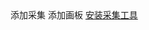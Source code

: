 
<!DOCTYPE html><html lang="zh"> <head> <meta charset="utf-8"> <meta http-equiv="X-UA-Compatible" content="IE=edge,chrome=1"/> <meta name="copyright" content="huaban.com"/> <meta name="referrer" content="always"/> <title>萝莉 _图片素材欣赏_儿童图片大全_花瓣网</title> <link rel="apple-touch-icon" href="/img/touch-icon-iphone.png"/> <link rel="apple-touch-icon" sizes="76x76" href="/img/touch-icon-ipad.png"/> <link rel="apple-touch-icon" sizes="120x120" href="/img/touch-icon-iphone-retina.png"/> <link rel="apple-touch-icon" sizes="152x152" href="/img/touch-icon-ipad-retina.png"/>  <link rel="canonical" href="http://huaban.com/explore/luoli/"/>    <meta name="keywords" content="萝莉 "/> <meta name="description" content="花瓣网，发现你喜欢的萝莉图片，将你喜欢的萝莉素材采集到儿童下"/>   <meta http-equiv="mobile-agent" content="format=html5;url=http://huaban.com/explore/luoli/">  <link rel="stylesheet" href="/css/main.css?1506750143.css">  <!--[if IE 6]><link rel="stylesheet" href="/css/ie6.css?1506750146.css"><![endif]--> <!--[if IE 7]><link rel="stylesheet" href="/css/ie7.css?1506750146.css"><![endif]--> <!--[if IE 8]><link rel="stylesheet" href="/css/ie8.css?1506750146.css"><![endif]-->  <script> var app = app || {};
app["host"] = "huaban.com";
app["scheme"] = "http";
app["settings"] = {"imgHosts":{"hbimg":"hbimg.b0.upaiyun.com", "hbimg_http":"img.hb.aicdn.com", "hbimg-other":"hbimg-other.b0.upaiyun.com", "muse-img":"muse-img.b0.upaiyun.com"}, "hbfile":{"hbfile":"hbfile.b0.upaiyun.com", "hbimg2":"hbimg2.b0.upaiyun.com"}, "minImageWidth":16, "categories":[{"id":"web_app_icon", "name":"UI/UX", "col":1, "nav_link":"/favorite/web_app_icon/"}, {"id":"design", "name":"平面", "col":1, "nav_link":"/favorite/design/"}, {"id":"illustration", "name":"插画/漫画", "col":1, "nav_link":"/favorite/illustration/"}, {"id":"home", "name":"家居/家装", "col":1, "nav_link":"/favorite/home/"}, {"id":"apparel", "name":"女装/搭配", "col":1, "nav_link":"/favorite/apparel/"}, {"id":"men", "name":"男士/风尚", "col":2, "nav_link":"/favorite/men/"}, {"id":"wedding_events", "name":"婚礼", "col":2, "nav_link":"/favorite/wedding_events/"}, {"id":"industrial_design", "name":"工业设计", "col":2, "nav_link":"/favorite/industrial_design/"}, {"id":"photography", "name":"摄影", "col":2, "nav_link":"/favorite/photography/"}, {"id":"modeling_hair", "name":"造型/美妆", "nav_link":"/favorite/modeling_hair/"}, {"id":"food_drink", "name":"美食", "nav_link":"/favorite/food_drink/"}, {"id":"travel_places", "name":"旅行", "nav_link":"/favorite/travel_places/"}, {"id":"diy_crafts", "name":"手工/布艺", "nav_link":"/favorite/diy_crafts/"}, {"id":"fitness", "name":"健身/舞蹈", "nav_link":"/favorite/fitness/"}, {"id":"kids", "name":"儿童", "nav_link":"/favorite/kids/"}, {"id":"pets", "name":"宠物", "nav_link":"/favorite/pets/"}, {"id":"quotes", "name":"美图", "nav_link":"/favorite/quotes/"}, {"id":"people", "name":"明星", "nav_link":"/favorite/people/"}, {"id":"beauty", "name":"美女", "nav_link":"/favorite/beauty/"}, {"id":"desire", "name":"礼物", "nav_link":"/favorite/desire/"}, {"id":"geek", "name":"极客", "nav_link":"/favorite/geek/"}, {"id":"anime", "name":"动漫", "nav_link":"/favorite/anime/"}, {"id":"architecture", "name":"建筑设计", "nav_link":"/favorite/architecture/"}, {"id":"art", "name":"人文艺术", "nav_link":"/favorite/art/"}, {"id":"data_presentation", "name":"数据图", "nav_link":"/favorite/data_presentation/"}, {"id":"games", "name":"游戏", "nav_link":"/favorite/games/"}, {"id":"cars_motorcycles", "name":"汽车/摩托", "nav_link":"/favorite/cars_motorcycles/"}, {"id":"film_music_books", "name":"电影/图书", "nav_link":"/favorite/film_music_books/"}, {"id":"tips", "name":"生活百科", "nav_link":"/favorite/tips/"}, {"id":"education", "name":"教育", "nav_link":"/favorite/education/"}, {"id":"sports", "name":"运动", "nav_link":"/favorite/sports/"}, {"id":"funny", "name":"搞笑", "nav_link":"/favorite/funny/"}], "muse_categories":[{"id":"ui_designer", "name":"UI设计师"}, {"id":"designer", "name":"平面设计师"}, {"id":"photographer", "name":"摄影师"}, {"id":"illustrator", "name":"插画师"}, {"id":"graphic", "name":"漫画师"}, {"id":"animator", "name":"动画师"}, {"id":"household_desiger", "name":"家居设计师"}, {"id":"interior_designer", "name":"室内设计师"}, {"id":"architect", "name":"建筑设计师"}, {"id":"costume_designer", "name":"服装设计师"}, {"id":"industrial_designer", "name":"工业设计师"}, {"id":"stylist", "name":"造型师"}, {"id":"game_designer", "name":"游戏美术师"}, {"id":"artisan", "name":"手工艺人"}, {"id":"other", "name":"其它"}], "channels":[{"id":"videos", "name":"视频", "group":5}, {"id":"web_captures", "name":"网页截图", "group":5}, {"id":"taomm", "name":"淘女郎潮搭", "group":5}], "default_avatars":[391521, 389119, 504, 558, 4421412, 155485, 160341, 1087857, 767469, 3813778, 610, 4420875, 5437689], "default_avatar_img":{"bucket":"hbimg", "farm":"farm1", "frames":1, "height":300, "id":102890808, "key":"654953460733026a7ef6e101404055627ad51784a95c-B6OFs4", "type":"image/jpeg", "width":300}, "ios_version":"2016-04-29", "use_webp":true};
app["req"] = {"shopping":undefined, "sid":"viGrA2vb0Tw4lCaSeFs1qwGOrvw.hCikXMkKTm/rWoJh5W6AiBpkmfyWRCz4mz4L7HYi4EE", "user":null, "promotions":{"dropdown":false, "ctxbar_promotions":false, "top":[{"image":{"bucket":"hbimg-other", "key":"34efc7fecc867add92237c4b9f476e72a83f6f2016243", "width":"2000", "height":"60"}, "title":"活动--AMD征集活动", "url":"http://event.huaban.com/activity/27/slug/home/", "new_tab":1, "enabled":1, "start_at":1506648600, "end_at":1507253400, "seq":0}, {"image":{"bucket":"hbimg-other", "key":"16d798f2bf5b3bb389143f9e1153a1d4e144113c13ee9", "width":"2000", "height":"60"}, "title":"活动-潘家园", "url":"http://event.huaban.com/activity/25/slug/home/", "new_tab":1, "enabled":1, "start_at":1506476040, "end_at":1507080840, "seq":0}], "top_mobile":false}, "notifications":undefined, "notificationsRead":undefined, "unread_messages":undefined, "unread_mentions":undefined, "unread_activities":undefined, "unread_dm":undefined};
app["page"] = {"$url":"/explore/luoli/"};
app["timestamp"] = 1506755271417; </script>   <script type="text/javascript" src="/js/modernizr.js?1506750144.js"></script> <script type="text/javascript" src="/js/mootools.js?1506750146.js"></script> <script type="text/javascript" src="/js/pack.js?1506750146.js"></script> <script type="text/javascript" src="/js/revisions.js?1506750144.js"></script> <script type="text/javascript" src="/js/views_base.js?1506750146.js"></script>  <!--[if lt IE 8]><script type="text/javascript" src="/js/ie6.js?1506750146.js"></script><![endif]--> <script type="text/javascript" src="/js/views_dialog.js?1506750146.js"></script> <script type="text/javascript" src="/js/views_dialog_box.js?1506750146.js"></script>   <!-- Google --> <script type="text/javascript"> (function(i, s, o, g, r, a, m) { i['GoogleAnalyticsObject'] = r; i[r] = i[r] || function() { (i[r].q = i[r].q || []).push(arguments) }, i[r].l = 1 * new Date(); a = s.createElement(o), m = s.getElementsByTagName(o)[0]; a.async = 1; a.src = g; m.parentNode.insertBefore(a, m) })(window, document, 'script', '/js/analytics.js', 'ga'); ga('create', 'UA-26735925-2', {sampleRate: 1}); ga('require', 'displayfeatures'); ga('create', 'UA-26735925-4', {sampleRate: 1}, {'name': 'adsTracker'}); ga('adsTracker.require', 'displayfeatures'); </script>  <!-- CNZZ --> <script type="text/javascript"> var _czc = _czc || []; _czc.push(["_setAccount", "1256903590"]); _czc.push(["_setAutoPageview",false]); </script> <!-- google dfp --> <script async='async' src='https://www.googletagservices.com/tag/js/gpt.js'></script> <script> var googletag = googletag || {}; googletag.cmd = googletag.cmd || []; </script> <!-- end --> <!-- 阿里图形验码 --> <link type="text/css" href="//g.alicdn.com/sd/ncpc/nc.css?t=1493864912628" rel="stylesheet"/> <script type="text/javascript" src="//g.alicdn.com/sd/ncpc/nc.js?t=1493864912628"></script> <!-- 客服接入 --> <script src="https://qiyukf.com/script/6a4a332c3d7fa9a58ff19edecbd1dd89.js" defer async></script>  <script type="text/javascript"> (function() { if (app && app.req && app.req.user) { ga('set', 'dimension1', 'Logged-in'); _czc.push(['_setCustomVar','is-logon', 'logged-in', 1]); _czc.push(['_setCustomVar', 'urlname', app.req.user.urlname, 1]) } else { ga('set', 'dimension1', 'Logged-out'); _czc.push(['_setCustomVar','is-logon', 'logged-out', 1]); } })(); (function() { var md = Cookie.read('md'); if (md) { ga('set', 'dimension2', md); _czc.push(['_setCustomVar','md', md, 2]); } })(); </script> <script> function _trackPageview() { if (window._gaq_pageview_url) { ga('send', 'pageview', window._gaq_pageview_url); _czc.push(["_setAccount", "1256903590"]); _czc.push(['_trackPageview', window._gaq_pageview_url]); } else { ga('set', 'location', location.href); ga('send', 'pageview'); _czc.push(["_setAccount", "1256903590"]); _czc.push(['_trackPageview', location.pathname + location.search]); } } _trackPageview(); </script>  </head> <body> <div id="page" class="page-min-width"></div> <div class="clear"></div> <div id="page_overlay" style="display: none;" class="overlay"></div>  <div id="elevator_item" class="elevator-item"> <a id="elevator" class="off" onclick="return false;" title="回到顶部"></a> <a class="plus"></a> <div class="plus-popup"> <div class="group"> <a onclick="app.showUploadDialog();">添加采集<i class="upload"></i></a> <a class="add-board-item">添加画板<i class="add-board"></i></a> <a href="/about/goodies/">安装采集工具<i class="goodies"></i></a> </div> <div class="arr"></div> </div> </div>   <script> var app = app || {};
app.page = app.page || {};
app.page["$url"] = "/explore/luoli/";
app.page["keyword_id"] = 32;
app.page["name"] = "萝莉";
app.page["urlname"] = "luoli";
app.page["cover"] = {"farm":"farm1", "bucket":"hbimg", "key":"749cfc9ff433892d4eae62d3018050d49fb38d2e8cd1-EgC5xb", "type":"image/jpeg", "width":544, "height":800, "frames":1, "file_id":42254916};
app.page["description"] = "给大家献上一群萌萌哒的小美女，大家称之为萝莉";
app.page["recommended_users"] = undefined;
app.page["creator_id"] = null;
app.page["created_at"] = 1433733285;
app.page["is_hidden"] = 0;
app.page["tags"] = null;
app.page["theme"] = "c4c4c4";
app.page["related_words"] = ["萝莉"];
app.page["categories"] = ["kids"];
app.page["explores"] = [{"keyword_id":1432, "name":"正太", "urlname":"shota", "cover":{"farm":"farm1", "bucket":"hbimg", "key":"45fc40714e994b7861e84aa00aac83a54e1d2d6e4d95e-r2qqLE", "width":468, "height":702, "file_id":110043}, "description":"正太（ショタ）一词起源于日本，标准的正太是指15周岁以下（含15周岁）的男孩，目前全球普遍把3~15周岁的没有胡子、可爱、帅气、吸引人的男孩称为正太。", "recommended_users":null, "creator_id":null, "created_at":1423216243, "is_hidden":0, "tags":null, "theme":"6699cc"}, {"keyword_id":1433, "name":"未来酱", "urlname":"weilaijiang", "cover":{"farm":"farm1", "bucket":"hbimg", "key":"5db3923556c82be902fa8218dcdd8a2e5f8cbb2b1c31f-kqLzRw", "type":"image/jpeg", "width":393, "height":600, "frames":1, "file_id":41153054}, "description":"日本摄影师川岛小鸟（Kotori Kawashima）拍摄的朋友女儿，很有童趣。看着小女孩的表情，会让人情不自禁联想到奈良美智画笔下的娃娃。这组拍摄历时四年，影集叫《Mirai-Chan》", "recommended_users":null, "creator_id":null, "created_at":1423192988, "is_hidden":0, "tags":null, "theme":"ACA096"}, {"keyword_id":1431, "name":"两小无猜", "urlname":"liangxiaowucai", "cover":{"farm":"farm1", "bucket":"hbimg", "key":"e3068c1a1f67b5eda0658187a1504b356cd8c61c1b296-nbbY1v", "type":"image/jpeg", "width":326, "height":500, "frames":1, "file_id":20656246}, "description":"郎骑竹马来，绕床弄青梅，最美不过那年的我和你！", "recommended_users":null, "creator_id":null, "created_at":1423206140, "is_hidden":0, "tags":null, "theme":"131D18"}, {"keyword_id":262, "name":"花童", "urlname":"huatong", "cover":{"farm":"farm1", "bucket":"hbimg", "key":"77d945026c09775294f385e56981155c42288df9156c4-7qhAbx", "type":"image/jpeg", "width":570, "height":832, "frames":1, "theme":"D8D2CF", "file_id":67409836}, "description":"对于参加婚礼的孩子们来说是一种美好的经历，穿着漂亮小礼服的她们就像是婚礼上的天使，为众人带去更多欢乐也让现场因为有她们而更加有趣。在各种主题式的婚礼上，花童不单单负责撒花，也会配合婚礼主题有表演。", "recommended_users":null, "creator_id":null, "created_at":1418785512, "is_hidden":0, "tags":{"must":["花童"], "should":[]}, "theme":"cccccc"}];
app.page["followers"] = [{"user_id":938545, "username":"Cabor卡布尔", "urlname":"zxj1518786435", "created_at":1349508230, "avatar":{"id":74294298, "farm":"farm1", "bucket":"hbimg", "key":"20999007f0a48b862f14278ea80d1a0fcc238bbc15f5e-adLYTC", "type":"image/jpeg", "width":500, "height":501, "frames":1}, "extra":null}, {"user_id":22153049, "username":"r3ZedYhd", "urlname":"o8nf5zktc0", "created_at":1505923100, "avatar":{"bucket":"hbimg", "farm":"farm1", "frames":1, "height":300, "id":102890808, "key":"654953460733026a7ef6e101404055627ad51784a95c-B6OFs4", "type":"image/jpeg", "width":300}, "extra":null}, {"user_id":21459284, "username":"hCWqRxKN", "urlname":"wsg2brxldq", "created_at":1499203694, "avatar":{"id":140679713, "farm":"farm1", "bucket":"hbimg", "key":"16901b7f8f3232a1b76f824120059f2105c8b4e4c40-D3YgYq", "type":"image/jpeg", "height":"100", "width":"100", "frames":"1"}, "extra":null}, {"user_id":20039526, "username":"女汉纸．", "urlname":"m9xvmdpn2qh", "created_at":1484384590, "avatar":{"id":127034248, "farm":"farm1", "bucket":"hbimg", "key":"85bda9ce1737dd437ddb23cd0e7c2674a8eb137413da-WX5FMP", "type":"image/jpeg", "height":"100", "width":"100", "frames":"1"}, "extra":null}, {"user_id":21899003, "username":"JOxsOMnK", "urlname":"za0lavrihs", "created_at":1503413008, "avatar":{"id":157173584, "farm":"farm1", "bucket":"hbimg", "key":"4fff2fb143c9c7d8faa9da36ea4abbd497f5f054a61-ZkwzzR", "type":"image/jpeg", "height":"100", "width":"100", "frames":"1"}, "extra":null}, {"user_id":22142958, "username":"PostBar🐇", "urlname":"o4qrlvdwds", "created_at":1505838243, "avatar":{"id":160919188, "farm":"farm1", "bucket":"hbimg", "key":"08ec299bd921578b6ff8c4980f63e893e8abdb7d1e66-RsfGpV", "type":"image/jpeg", "height":"300", "width":"300", "frames":"1"}, "extra":null}];
app.page["color"] = "c4c4c4";
app.page["default_description"] = "";
app.page["pins"] = [{"pin_id":1287391846, "user_id":478228, "board_id":26697634, "file_id":144118663, "file":{"id":144118663, "farm":"farm1", "bucket":"hbimg", "key":"b7981da9da85d775e8dff5ed3c5f06cb0a3009df5000c-8ReB2D", "type":"image/jpeg", "width":"630", "height":"930", "frames":"1", "colors":[{"color":16757683, "ratio":0.42}], "theme":"ffb3b3"}, "media_type":0, "source":"pinkwings.pl", "link":"http://pinkwings.pl/Summer-Trends", "raw_text":"Summer Trends - Studio Pink Wings - Kreatywne studio fotografii i stylizacji dziecięcej.", "text_meta":{"tags":[]}, "via":1235400648, "via_user_id":20676801, "original":1170776125, "created_at":1503469481, "like_count":0, "comment_count":0, "repin_count":0, "is_private":0, "orig_source":"http://payload395.cargocollective.com/1/10/325222/10214415/07_630.jpg", "user":{"user_id":478228, "username":"LookingCelery", "urlname":"lookingcelery", "created_at":1341564733, "avatar":{"id":117283840, "farm":"farm1", "bucket":"hbimg", "key":"ac55d066533efc4b62c86d885ebd6b880fb068013a842-PeDHMP", "type":"image/jpeg", "width":"658", "height":"1229", "frames":"1"}, "extra":{"is_museuser":true}}, "board":{"board_id":26697634, "user_id":478228, "title":"小萝莉", "description":"", "category_id":"kids", "seq":56, "pin_count":601, "follow_count":108, "like_count":3, "created_at":1447987530, "updated_at":1506230914, "deleting":0, "is_private":0, "extra":null}, "via_user":{"user_id":20676801, "username":"u4ZzfrYU", "urlname":"qqznhsxhy4", "created_at":1493302538, "avatar":{"id":138731834, "farm":"farm1", "bucket":"hbimg", "key":"2edea81b4d3ee6d873f7e38094133bdd8c36eb43a9b6-KOInG0", "type":"image/jpeg", "height":"960", "width":"960", "frames":"1"}, "extra":null}, "tags":[]}, {"pin_id":1281267999, "user_id":478228, "board_id":26697634, "file_id":88702786, "file":{"id":88702786, "farm":"farm1", "bucket":"hbimg", "key":"144ef40403b15c025db064d81ae8eb2619b666c117cf4-pQP0Ix", "type":"image/jpeg", "width":658, "height":987, "frames":1}, "media_type":0, "source":null, "link":null, "raw_text":"小萌娃，美呆了，潮爆了。", "text_meta":{"tags":[]}, "via":1279788969, "via_user_id":15985922, "original":873743866, "created_at":1503049852, "like_count":2, "comment_count":0, "repin_count":6, "is_private":0, "orig_source":null, "user":{"user_id":478228, "username":"LookingCelery", "urlname":"lookingcelery", "created_at":1341564733, "avatar":{"id":117283840, "farm":"farm1", "bucket":"hbimg", "key":"ac55d066533efc4b62c86d885ebd6b880fb068013a842-PeDHMP", "type":"image/jpeg", "width":"658", "height":"1229", "frames":"1"}, "extra":{"is_museuser":true}}, "board":{"board_id":26697634, "user_id":478228, "title":"小萝莉", "description":"", "category_id":"kids", "seq":56, "pin_count":601, "follow_count":108, "like_count":3, "created_at":1447987530, "updated_at":1506230914, "deleting":0, "is_private":0, "extra":null}, "via_user":{"user_id":15985922, "username":"你是夜空中最亮的星", "urlname":"go5rsc6z9c", "created_at":1414057803, "avatar":{"id":119855184, "farm":"farm1", "bucket":"hbimg", "key":"dbd5cedea3f54c014f258882fcdd84a8c38e3be02cf67-7z7a6n", "type":"image/jpeg", "width":"800", "height":"1200", "frames":"1"}, "extra":null}, "tags":[]}, {"pin_id":1272674588, "user_id":478228, "board_id":26697634, "file_id":1987049, "file":{"id":1987049, "farm":"farm1", "bucket":"hbimg", "key":"08c39954defcb4a62e0fac28fb493e3a9b6894fc236d8-O0hbK8", "type":"image/jpeg", "width":510, "height":764, "frames":1, "colors":[{"color":13369344, "ratio":0.12}, {"color":15395562, "ratio":0.1}, {"color":14145495, "ratio":0.09}], "theme":"cc0000"}, "media_type":0, "source":"xinli001.com", "link":"http://www.xinli001.com/oxygen/516/", "raw_text":"优雅小萝莉 ", "text_meta":{"tags":[]}, "via":443513867, "via_user_id":10086381, "original":59997496, "created_at":1502614400, "like_count":0, "comment_count":0, "repin_count":2, "is_private":0, "orig_source":null, "user":{"user_id":478228, "username":"LookingCelery", "urlname":"lookingcelery", "created_at":1341564733, "avatar":{"id":117283840, "farm":"farm1", "bucket":"hbimg", "key":"ac55d066533efc4b62c86d885ebd6b880fb068013a842-PeDHMP", "type":"image/jpeg", "width":"658", "height":"1229", "frames":"1"}, "extra":{"is_museuser":true}}, "board":{"board_id":26697634, "user_id":478228, "title":"小萝莉", "description":"", "category_id":"kids", "seq":56, "pin_count":601, "follow_count":108, "like_count":3, "created_at":1447987530, "updated_at":1506230914, "deleting":0, "is_private":0, "extra":null}, "via_user":{"user_id":10086381, "username":"奶油怪兽", "urlname":"penpenaimeili", "created_at":1380951342, "avatar":{"id":67133778, "farm":"farm1", "bucket":"hbimg", "key":"cd004c6cb5f4e289ac0dd1a5744071156f3e33a2c05b-xdDanH", "type":"image/jpeg", "width":400, "height":300, "frames":1}, "extra":null}, "tags":[]}, {"pin_id":1272673816, "user_id":478228, "board_id":26697634, "file_id":6919280, "file":{"id":6919280, "farm":"farm1", "bucket":"hbimg", "key":"a8ea8e3bcca28f4667557c94f242b87966109694db87-oIJMvz", "type":"image/jpeg", "width":333, "height":500, "frames":1, "colors":[{"color":15718086, "ratio":0.46}, {"color":13408665, "ratio":0.1}, {"color":11711154, "ratio":0.09}], "theme":"efd6c6"}, "media_type":0, "source":"wantu.taobao.com", "link":"http://wantu.taobao.com/detail/14090439?spm=alz0j.1000826.0.255.b90d6f&amp;wantu_c=qinzi&amp;u=702886180", "raw_text":"粉色可爱小花童~  #萝莉#", "text_meta":{"tags":[]}, "via":463530448, "via_user_id":10086381, "original":25362441, "created_at":1502614335, "like_count":0, "comment_count":0, "repin_count":0, "is_private":0, "orig_source":"http://img04.taobaocdn.com/imgextra/i4/16180017393961397/T10mvyXdJhXXXXXXXX_!!702886180-0-pix.jpg", "user":{"user_id":478228, "username":"LookingCelery", "urlname":"lookingcelery", "created_at":1341564733, "avatar":{"id":117283840, "farm":"farm1", "bucket":"hbimg", "key":"ac55d066533efc4b62c86d885ebd6b880fb068013a842-PeDHMP", "type":"image/jpeg", "width":"658", "height":"1229", "frames":"1"}, "extra":{"is_museuser":true}}, "board":{"board_id":26697634, "user_id":478228, "title":"小萝莉", "description":"", "category_id":"kids", "seq":56, "pin_count":601, "follow_count":108, "like_count":3, "created_at":1447987530, "updated_at":1506230914, "deleting":0, "is_private":0, "extra":null}, "via_user":{"user_id":10086381, "username":"奶油怪兽", "urlname":"penpenaimeili", "created_at":1380951342, "avatar":{"id":67133778, "farm":"farm1", "bucket":"hbimg", "key":"cd004c6cb5f4e289ac0dd1a5744071156f3e33a2c05b-xdDanH", "type":"image/jpeg", "width":400, "height":300, "frames":1}, "extra":null}, "tags":[]}, {"pin_id":1272664611, "user_id":478228, "board_id":26697634, "file_id":12995784, "file":{"id":12995784, "farm":"farm1", "bucket":"hbimg", "key":"cdc1c25fb4a64085f9235d189e27da47c2935b958de29-Ysdo8O", "type":"image/jpeg", "width":500, "height":750, "frames":1, "colors":[{"color":13107, "ratio":0.09}], "theme":"003333"}, "media_type":0, "source":"fkids.ru", "link":"http://www.fkids.ru/blogs/userblog/4124/page5.html", "raw_text":"(500×750)", "text_meta":{"tags":[]}, "via":648943765, "via_user_id":10086381, "original":52994630, "created_at":1502613618, "like_count":0, "comment_count":0, "repin_count":4, "is_private":0, "orig_source":null, "user":{"user_id":478228, "username":"LookingCelery", "urlname":"lookingcelery", "created_at":1341564733, "avatar":{"id":117283840, "farm":"farm1", "bucket":"hbimg", "key":"ac55d066533efc4b62c86d885ebd6b880fb068013a842-PeDHMP", "type":"image/jpeg", "width":"658", "height":"1229", "frames":"1"}, "extra":{"is_museuser":true}}, "board":{"board_id":26697634, "user_id":478228, "title":"小萝莉", "description":"", "category_id":"kids", "seq":56, "pin_count":601, "follow_count":108, "like_count":3, "created_at":1447987530, "updated_at":1506230914, "deleting":0, "is_private":0, "extra":null}, "via_user":{"user_id":10086381, "username":"奶油怪兽", "urlname":"penpenaimeili", "created_at":1380951342, "avatar":{"id":67133778, "farm":"farm1", "bucket":"hbimg", "key":"cd004c6cb5f4e289ac0dd1a5744071156f3e33a2c05b-xdDanH", "type":"image/jpeg", "width":400, "height":300, "frames":1}, "extra":null}, "tags":[]}, {"pin_id":1269945788, "user_id":478228, "board_id":26697634, "file_id":73392510, "file":{"id":73392510, "farm":"farm1", "bucket":"hbimg", "key":"4885304170c7cdbcecd07c68e2db93ac5df962df60134-BBlcOW", "type":"image/jpeg", "width":1024, "height":683, "frames":1, "colors":[{"color":7631988, "ratio":0.13}, {"color":6710886, "ratio":0.11}], "theme":"747474"}, "media_type":0, "source":"meigongyun.lanpg.cn", "link":"http://meigongyun.lanpg.cn/meigongyun.php", "raw_text":"", "text_meta":{"tags":[]}, "via":1262205021, "via_user_id":20896287, "original":1262205021, "created_at":1502420357, "like_count":0, "comment_count":0, "repin_count":1, "is_private":0, "orig_source":null, "user":{"user_id":478228, "username":"LookingCelery", "urlname":"lookingcelery", "created_at":1341564733, "avatar":{"id":117283840, "farm":"farm1", "bucket":"hbimg", "key":"ac55d066533efc4b62c86d885ebd6b880fb068013a842-PeDHMP", "type":"image/jpeg", "width":"658", "height":"1229", "frames":"1"}, "extra":{"is_museuser":true}}, "board":{"board_id":26697634, "user_id":478228, "title":"小萝莉", "description":"", "category_id":"kids", "seq":56, "pin_count":601, "follow_count":108, "like_count":3, "created_at":1447987530, "updated_at":1506230914, "deleting":0, "is_private":0, "extra":null}, "via_user":{"user_id":20896287, "username":"bichi6762", "urlname":"g4c2ve8yi6m", "created_at":1495206779, "avatar":{"bucket":"hbimg", "farm":"farm1", "frames":1, "height":300, "id":102890808, "key":"654953460733026a7ef6e101404055627ad51784a95c-B6OFs4", "type":"image/jpeg", "width":300}, "extra":null}, "tags":[]}, {"pin_id":1269943912, "user_id":478228, "board_id":26697634, "file_id":66864077, "file":{"id":66864077, "farm":"farm1", "bucket":"hbimg", "key":"e0961b0b768fc046d3f3ca23183afd8dac2ada99b426-pGAoG8", "type":"image/jpeg", "width":450, "height":679, "frames":1, "theme":"747474", "colors":[{"color":7631988, "ratio":0.41}]}, "media_type":0, "source":"meigongyun.lanpg.cn", "link":"http://meigongyun.lanpg.cn/meigongyun.php", "raw_text":"c040a6a60c2bcd11202d3a70d1bc_510_770.c6.jpeg (450×679)", "text_meta":{"tags":[]}, "via":1263023119, "via_user_id":20896287, "original":1263023119, "created_at":1502420314, "like_count":0, "comment_count":0, "repin_count":0, "is_private":0, "orig_source":null, "user":{"user_id":478228, "username":"LookingCelery", "urlname":"lookingcelery", "created_at":1341564733, "avatar":{"id":117283840, "farm":"farm1", "bucket":"hbimg", "key":"ac55d066533efc4b62c86d885ebd6b880fb068013a842-PeDHMP", "type":"image/jpeg", "width":"658", "height":"1229", "frames":"1"}, "extra":{"is_museuser":true}}, "board":{"board_id":26697634, "user_id":478228, "title":"小萝莉", "description":"", "category_id":"kids", "seq":56, "pin_count":601, "follow_count":108, "like_count":3, "created_at":1447987530, "updated_at":1506230914, "deleting":0, "is_private":0, "extra":null}, "via_user":{"user_id":20896287, "username":"bichi6762", "urlname":"g4c2ve8yi6m", "created_at":1495206779, "avatar":{"bucket":"hbimg", "farm":"farm1", "frames":1, "height":300, "id":102890808, "key":"654953460733026a7ef6e101404055627ad51784a95c-B6OFs4", "type":"image/jpeg", "width":300}, "extra":null}, "tags":[]}, {"pin_id":1269234720, "user_id":478228, "board_id":26697634, "file_id":67068663, "file":{"id":67068663, "farm":"farm1", "bucket":"hbimg", "key":"300171a59affc373ee86a3284cbfffcbde2fe03729d61-3lDkth", "type":"image/jpeg", "width":667, "height":1000, "frames":1, "theme":"AA9D97"}, "media_type":0, "source":"media-cache-ak0.pinimg.com", "link":"http://media-cache-ak0.pinimg.com/736x/b5/41/bf/b541bf0382707abc4d1eaeaf171df05d.jpg", "raw_text":"", "text_meta":{"tags":[]}, "via":840822621, "via_user_id":19271880, "original":315515407, "created_at":1502367158, "like_count":0, "comment_count":0, "repin_count":3, "is_private":0, "orig_source":null, "user":{"user_id":478228, "username":"LookingCelery", "urlname":"lookingcelery", "created_at":1341564733, "avatar":{"id":117283840, "farm":"farm1", "bucket":"hbimg", "key":"ac55d066533efc4b62c86d885ebd6b880fb068013a842-PeDHMP", "type":"image/jpeg", "width":"658", "height":"1229", "frames":"1"}, "extra":{"is_museuser":true}}, "board":{"board_id":26697634, "user_id":478228, "title":"小萝莉", "description":"", "category_id":"kids", "seq":56, "pin_count":601, "follow_count":108, "like_count":3, "created_at":1447987530, "updated_at":1506230914, "deleting":0, "is_private":0, "extra":null}, "via_user":{"user_id":19271880, "username":"林汐07847", "urlname":"fkdn1jaeac", "created_at":1472019758, "avatar":{"id":112566583, "farm":"farm1", "bucket":"hbimg", "key":"9f332b346e053e691011e6002f4b65569f8c32b9b54-P4qjm7", "type":"image/jpeg", "height":"132", "width":"132", "frames":"1"}, "extra":null}, "tags":[]}, {"pin_id":1269234540, "user_id":478228, "board_id":26697634, "file_id":88181134, "file":{"id":88181134, "farm":"farm1", "bucket":"hbimg", "key":"f82fe72ece1f196a8465e87e3b335d495c5c371a41462-NU9vCy", "type":"image/jpeg", "width":640, "height":960, "frames":1, "colors":[{"color":9539985, "ratio":0.13}, {"color":10526880, "ratio":0.09}], "theme":"919191"}, "media_type":0, "source":null, "link":null, "raw_text":"", "text_meta":{"tags":[]}, "via":848184073, "via_user_id":19271880, "original":550158967, "created_at":1502367280, "like_count":0, "comment_count":0, "repin_count":1, "is_private":0, "orig_source":null, "user":{"user_id":478228, "username":"LookingCelery", "urlname":"lookingcelery", "created_at":1341564733, "avatar":{"id":117283840, "farm":"farm1", "bucket":"hbimg", "key":"ac55d066533efc4b62c86d885ebd6b880fb068013a842-PeDHMP", "type":"image/jpeg", "width":"658", "height":"1229", "frames":"1"}, "extra":{"is_museuser":true}}, "board":{"board_id":26697634, "user_id":478228, "title":"小萝莉", "description":"", "category_id":"kids", "seq":56, "pin_count":601, "follow_count":108, "like_count":3, "created_at":1447987530, "updated_at":1506230914, "deleting":0, "is_private":0, "extra":null}, "via_user":{"user_id":19271880, "username":"林汐07847", "urlname":"fkdn1jaeac", "created_at":1472019758, "avatar":{"id":112566583, "farm":"farm1", "bucket":"hbimg", "key":"9f332b346e053e691011e6002f4b65569f8c32b9b54-P4qjm7", "type":"image/jpeg", "height":"132", "width":"132", "frames":"1"}, "extra":null}, "tags":[]}, {"pin_id":1269234434, "user_id":478228, "board_id":26697634, "file_id":12170311, "file":{"id":12170311, "farm":"farm1", "bucket":"hbimg", "key":"d6044724f42f4d1a56b6652563c89548994b6cdf21ee0-SqW5dE", "type":"image/jpeg", "width":538, "height":807, "frames":1}, "media_type":0, "source":"digu.com", "link":"http://www.digu.com/pin/tjzdejx1tjwdB", "raw_text":"", "text_meta":{"tags":[]}, "via":848206130, "via_user_id":19271880, "original":48778317, "created_at":1502367138, "like_count":0, "comment_count":0, "repin_count":1, "is_private":0, "orig_source":null, "user":{"user_id":478228, "username":"LookingCelery", "urlname":"lookingcelery", "created_at":1341564733, "avatar":{"id":117283840, "farm":"farm1", "bucket":"hbimg", "key":"ac55d066533efc4b62c86d885ebd6b880fb068013a842-PeDHMP", "type":"image/jpeg", "width":"658", "height":"1229", "frames":"1"}, "extra":{"is_museuser":true}}, "board":{"board_id":26697634, "user_id":478228, "title":"小萝莉", "description":"", "category_id":"kids", "seq":56, "pin_count":601, "follow_count":108, "like_count":3, "created_at":1447987530, "updated_at":1506230914, "deleting":0, "is_private":0, "extra":null}, "via_user":{"user_id":19271880, "username":"林汐07847", "urlname":"fkdn1jaeac", "created_at":1472019758, "avatar":{"id":112566583, "farm":"farm1", "bucket":"hbimg", "key":"9f332b346e053e691011e6002f4b65569f8c32b9b54-P4qjm7", "type":"image/jpeg", "height":"132", "width":"132", "frames":"1"}, "extra":null}, "tags":[]}, {"pin_id":1269233700, "user_id":478228, "board_id":26697634, "file_id":91219934, "file":{"id":91219934, "farm":"farm1", "bucket":"hbimg", "key":"d037d9a96aa3b5d623332b967e138712a69ddf46275f4-H02ByV", "type":"image/jpeg", "height":"1050", "frames":"1", "width":"700", "colors":[{"color":10066329, "ratio":0.15}, {"color":9079434, "ratio":0.11}, {"color":8092539, "ratio":0.09}], "theme":"999999"}, "media_type":0, "source":"lovewith.me", "link":"http://www.lovewith.me/share/detail/all/56431/#516141", "raw_text":"#萌货#", "text_meta":{"tags":[]}, "via":867210120, "via_user_id":19271880, "original":586351439, "created_at":1502367093, "like_count":0, "comment_count":0, "repin_count":3, "is_private":0, "orig_source":null, "user":{"user_id":478228, "username":"LookingCelery", "urlname":"lookingcelery", "created_at":1341564733, "avatar":{"id":117283840, "farm":"farm1", "bucket":"hbimg", "key":"ac55d066533efc4b62c86d885ebd6b880fb068013a842-PeDHMP", "type":"image/jpeg", "width":"658", "height":"1229", "frames":"1"}, "extra":{"is_museuser":true}}, "board":{"board_id":26697634, "user_id":478228, "title":"小萝莉", "description":"", "category_id":"kids", "seq":56, "pin_count":601, "follow_count":108, "like_count":3, "created_at":1447987530, "updated_at":1506230914, "deleting":0, "is_private":0, "extra":null}, "via_user":{"user_id":19271880, "username":"林汐07847", "urlname":"fkdn1jaeac", "created_at":1472019758, "avatar":{"id":112566583, "farm":"farm1", "bucket":"hbimg", "key":"9f332b346e053e691011e6002f4b65569f8c32b9b54-P4qjm7", "type":"image/jpeg", "height":"132", "width":"132", "frames":"1"}, "extra":null}, "tags":[]}, {"pin_id":1269232665, "user_id":478228, "board_id":26697634, "file_id":86299065, "file":{"id":86299065, "farm":"farm1", "bucket":"hbimg", "key":"070d3d867a742789d331d6ffed558160485b3eb01541c-0Lk7Vj", "type":"image/jpeg", "width":600, "height":900, "frames":1, "colors":[{"color":12895428, "ratio":0.15}, {"color":11974326, "ratio":0.12}, {"color":10066329, "ratio":0.09}], "theme":"c4c4c4"}, "media_type":0, "source":"pinterest.com", "link":"https://www.pinterest.com/pin/148829962662984669/", "raw_text":"#萌货#", "text_meta":{"tags":[]}, "via":867268640, "via_user_id":19271880, "original":527338692, "created_at":1502367029, "like_count":0, "comment_count":0, "repin_count":3, "is_private":0, "orig_source":null, "user":{"user_id":478228, "username":"LookingCelery", "urlname":"lookingcelery", "created_at":1341564733, "avatar":{"id":117283840, "farm":"farm1", "bucket":"hbimg", "key":"ac55d066533efc4b62c86d885ebd6b880fb068013a842-PeDHMP", "type":"image/jpeg", "width":"658", "height":"1229", "frames":"1"}, "extra":{"is_museuser":true}}, "board":{"board_id":26697634, "user_id":478228, "title":"小萝莉", "description":"", "category_id":"kids", "seq":56, "pin_count":601, "follow_count":108, "like_count":3, "created_at":1447987530, "updated_at":1506230914, "deleting":0, "is_private":0, "extra":null}, "via_user":{"user_id":19271880, "username":"林汐07847", "urlname":"fkdn1jaeac", "created_at":1472019758, "avatar":{"id":112566583, "farm":"farm1", "bucket":"hbimg", "key":"9f332b346e053e691011e6002f4b65569f8c32b9b54-P4qjm7", "type":"image/jpeg", "height":"132", "width":"132", "frames":"1"}, "extra":null}, "tags":[]}, {"pin_id":1269232605, "user_id":478228, "board_id":26697634, "file_id":97424989, "file":{"id":97424989, "farm":"farm1", "bucket":"hbimg", "key":"75ae6f1ee63d5b7115906f611800e3d5e3264d231601b-USpCFU", "type":"image/jpeg", "height":"751", "frames":"1", "width":"564", "colors":[{"color":3098368, "ratio":0.19}, {"color":5333248, "ratio":0.11}, {"color":4219136, "ratio":0.1}], "theme":"2f4700"}, "media_type":0, "source":"pinterest.com", "link":"https://www.pinterest.com/pin/338051515760778422/", "raw_text":"Фотография花автор通恰伊şahapна500像素：", "text_meta":{"tags":[]}, "via":867268533, "via_user_id":19271880, "original":660152523, "created_at":1502367026, "like_count":0, "comment_count":0, "repin_count":3, "is_private":0, "orig_source":null, "user":{"user_id":478228, "username":"LookingCelery", "urlname":"lookingcelery", "created_at":1341564733, "avatar":{"id":117283840, "farm":"farm1", "bucket":"hbimg", "key":"ac55d066533efc4b62c86d885ebd6b880fb068013a842-PeDHMP", "type":"image/jpeg", "width":"658", "height":"1229", "frames":"1"}, "extra":{"is_museuser":true}}, "board":{"board_id":26697634, "user_id":478228, "title":"小萝莉", "description":"", "category_id":"kids", "seq":56, "pin_count":601, "follow_count":108, "like_count":3, "created_at":1447987530, "updated_at":1506230914, "deleting":0, "is_private":0, "extra":null}, "via_user":{"user_id":19271880, "username":"林汐07847", "urlname":"fkdn1jaeac", "created_at":1472019758, "avatar":{"id":112566583, "farm":"farm1", "bucket":"hbimg", "key":"9f332b346e053e691011e6002f4b65569f8c32b9b54-P4qjm7", "type":"image/jpeg", "height":"132", "width":"132", "frames":"1"}, "extra":null}, "tags":[]}, {"pin_id":1269232100, "user_id":478228, "board_id":26697634, "file_id":40427681, "file":{"id":40427681, "farm":"farm1", "bucket":"hbimg", "key":"263d34123a769d45f7abfc438f4b37f455bca6366d3bf-4gL7BN", "type":"image/jpeg", "width":600, "height":900, "frames":1}, "media_type":0, "source":"photo.99px.ru", "link":"http://photo.99px.ru/photos/98919/", "raw_text":"Фото Девочка с венком из цветов на голове и шикарном платьице сидит на качели, фотограф Наталья Законова", "text_meta":{"tags":[]}, "via":871430048, "via_user_id":19271880, "original":151620464, "created_at":1502366996, "like_count":1, "comment_count":0, "repin_count":4, "is_private":0, "orig_source":null, "user":{"user_id":478228, "username":"LookingCelery", "urlname":"lookingcelery", "created_at":1341564733, "avatar":{"id":117283840, "farm":"farm1", "bucket":"hbimg", "key":"ac55d066533efc4b62c86d885ebd6b880fb068013a842-PeDHMP", "type":"image/jpeg", "width":"658", "height":"1229", "frames":"1"}, "extra":{"is_museuser":true}}, "board":{"board_id":26697634, "user_id":478228, "title":"小萝莉", "description":"", "category_id":"kids", "seq":56, "pin_count":601, "follow_count":108, "like_count":3, "created_at":1447987530, "updated_at":1506230914, "deleting":0, "is_private":0, "extra":null}, "via_user":{"user_id":19271880, "username":"林汐07847", "urlname":"fkdn1jaeac", "created_at":1472019758, "avatar":{"id":112566583, "farm":"farm1", "bucket":"hbimg", "key":"9f332b346e053e691011e6002f4b65569f8c32b9b54-P4qjm7", "type":"image/jpeg", "height":"132", "width":"132", "frames":"1"}, "extra":null}, "tags":[]}, {"pin_id":1269231660, "user_id":478228, "board_id":26697634, "file_id":15173690, "file":{"id":15173690, "farm":"farm1", "bucket":"hbimg", "key":"52f20be129b102f3d5cc0249aa79cb152a4a1f301fc1d-q5R9l7", "type":"image/jpeg", "width":1000, "height":1496, "frames":1}, "media_type":0, "source":"ayala.centerblog.net", "link":"http://ayala.centerblog.net/voir-photo?u=http://ayala.a.y.pic.centerblog.net/o/9f4fba1d.jpg", "raw_text":"", "text_meta":{"tags":[]}, "via":883014660, "via_user_id":19271880, "original":59889784, "created_at":1502366970, "like_count":0, "comment_count":0, "repin_count":2, "is_private":0, "orig_source":null, "user":{"user_id":478228, "username":"LookingCelery", "urlname":"lookingcelery", "created_at":1341564733, "avatar":{"id":117283840, "farm":"farm1", "bucket":"hbimg", "key":"ac55d066533efc4b62c86d885ebd6b880fb068013a842-PeDHMP", "type":"image/jpeg", "width":"658", "height":"1229", "frames":"1"}, "extra":{"is_museuser":true}}, "board":{"board_id":26697634, "user_id":478228, "title":"小萝莉", "description":"", "category_id":"kids", "seq":56, "pin_count":601, "follow_count":108, "like_count":3, "created_at":1447987530, "updated_at":1506230914, "deleting":0, "is_private":0, "extra":null}, "via_user":{"user_id":19271880, "username":"林汐07847", "urlname":"fkdn1jaeac", "created_at":1472019758, "avatar":{"id":112566583, "farm":"farm1", "bucket":"hbimg", "key":"9f332b346e053e691011e6002f4b65569f8c32b9b54-P4qjm7", "type":"image/jpeg", "height":"132", "width":"132", "frames":"1"}, "extra":null}, "tags":[]}, {"pin_id":1269229202, "user_id":478228, "board_id":26697634, "file_id":99125370, "file":{"id":99125370, "farm":"farm1", "bucket":"hbimg", "key":"b5c10d8c81a820500e6e53e706de008edd51a87fa8a5a-QN0pmb", "type":"image/jpeg", "height":"900", "frames":"1", "width":"600", "colors":[{"color":16755353, "ratio":0.1}], "theme":"ffaa99"}, "media_type":0, "source":"fkids.ru", "link":"http://www.fkids.ru/profiles/21587.html", "raw_text":"", "text_meta":{"tags":[]}, "via":916260847, "via_user_id":19271880, "original":680458519, "created_at":1502366829, "like_count":1, "comment_count":0, "repin_count":2, "is_private":0, "orig_source":null, "user":{"user_id":478228, "username":"LookingCelery", "urlname":"lookingcelery", "created_at":1341564733, "avatar":{"id":117283840, "farm":"farm1", "bucket":"hbimg", "key":"ac55d066533efc4b62c86d885ebd6b880fb068013a842-PeDHMP", "type":"image/jpeg", "width":"658", "height":"1229", "frames":"1"}, "extra":{"is_museuser":true}}, "board":{"board_id":26697634, "user_id":478228, "title":"小萝莉", "description":"", "category_id":"kids", "seq":56, "pin_count":601, "follow_count":108, "like_count":3, "created_at":1447987530, "updated_at":1506230914, "deleting":0, "is_private":0, "extra":null}, "via_user":{"user_id":19271880, "username":"林汐07847", "urlname":"fkdn1jaeac", "created_at":1472019758, "avatar":{"id":112566583, "farm":"farm1", "bucket":"hbimg", "key":"9f332b346e053e691011e6002f4b65569f8c32b9b54-P4qjm7", "type":"image/jpeg", "height":"132", "width":"132", "frames":"1"}, "extra":null}, "tags":[]}, {"pin_id":1269229028, "user_id":478228, "board_id":26697634, "file_id":69084088, "file":{"id":69084088, "farm":"farm1", "bucket":"hbimg", "key":"381f8325743c330e2903dc69a5c8c55fd7cdcbf71772f-0ZePsZ", "type":"image/jpeg", "width":450, "height":600, "frames":1, "theme":"5F072A"}, "media_type":0, "source":"pinterest.com", "link":"https://www.pinterest.com/pin/261419953345994750/", "raw_text":"", "text_meta":{"tags":[]}, "via":916262607, "via_user_id":19271880, "original":333243886, "created_at":1502366820, "like_count":0, "comment_count":0, "repin_count":0, "is_private":0, "orig_source":null, "user":{"user_id":478228, "username":"LookingCelery", "urlname":"lookingcelery", "created_at":1341564733, "avatar":{"id":117283840, "farm":"farm1", "bucket":"hbimg", "key":"ac55d066533efc4b62c86d885ebd6b880fb068013a842-PeDHMP", "type":"image/jpeg", "width":"658", "height":"1229", "frames":"1"}, "extra":{"is_museuser":true}}, "board":{"board_id":26697634, "user_id":478228, "title":"小萝莉", "description":"", "category_id":"kids", "seq":56, "pin_count":601, "follow_count":108, "like_count":3, "created_at":1447987530, "updated_at":1506230914, "deleting":0, "is_private":0, "extra":null}, "via_user":{"user_id":19271880, "username":"林汐07847", "urlname":"fkdn1jaeac", "created_at":1472019758, "avatar":{"id":112566583, "farm":"farm1", "bucket":"hbimg", "key":"9f332b346e053e691011e6002f4b65569f8c32b9b54-P4qjm7", "type":"image/jpeg", "height":"132", "width":"132", "frames":"1"}, "extra":null}, "tags":[]}, {"pin_id":1269228755, "user_id":478228, "board_id":26697634, "file_id":31999907, "file":{"id":31999907, "farm":"farm1", "bucket":"hbimg", "key":"e3d1c2278ef241b8416dfd02498296c3629bf31b13fbe-gj3joj", "type":"image/jpeg", "width":639, "height":906, "frames":1}, "media_type":0, "source":"media-cache-ec0.pinimg.com", "link":"http://media-cache-ec0.pinimg.com/736x/f7/0c/3a/f70c3a149657c7fe8de9f666e9d13de2.jpg", "raw_text":"", "text_meta":{"tags":[]}, "via":916268035, "via_user_id":19271880, "original":116940621, "created_at":1502366806, "like_count":1, "comment_count":0, "repin_count":3, "is_private":0, "orig_source":null, "user":{"user_id":478228, "username":"LookingCelery", "urlname":"lookingcelery", "created_at":1341564733, "avatar":{"id":117283840, "farm":"farm1", "bucket":"hbimg", "key":"ac55d066533efc4b62c86d885ebd6b880fb068013a842-PeDHMP", "type":"image/jpeg", "width":"658", "height":"1229", "frames":"1"}, "extra":{"is_museuser":true}}, "board":{"board_id":26697634, "user_id":478228, "title":"小萝莉", "description":"", "category_id":"kids", "seq":56, "pin_count":601, "follow_count":108, "like_count":3, "created_at":1447987530, "updated_at":1506230914, "deleting":0, "is_private":0, "extra":null}, "via_user":{"user_id":19271880, "username":"林汐07847", "urlname":"fkdn1jaeac", "created_at":1472019758, "avatar":{"id":112566583, "farm":"farm1", "bucket":"hbimg", "key":"9f332b346e053e691011e6002f4b65569f8c32b9b54-P4qjm7", "type":"image/jpeg", "height":"132", "width":"132", "frames":"1"}, "extra":null}, "tags":[]}, {"pin_id":1269228338, "user_id":478228, "board_id":26697634, "file_id":13272286, "file":{"id":13272286, "farm":"farm1", "bucket":"hbimg", "key":"821a5490477e1b816c3baeee084517e5ef9df50416c71-XKTjSS", "type":"image/jpeg", "width":400, "height":600, "frames":1}, "media_type":0, "source":"fkids.ru", "link":"http://www.fkids.ru/profiles/31.html", "raw_text":"萨莫伊洛夫", "text_meta":{"tags":[]}, "via":916284778, "via_user_id":19271880, "original":80007880, "created_at":1502366781, "like_count":0, "comment_count":0, "repin_count":1, "is_private":0, "orig_source":null, "user":{"user_id":478228, "username":"LookingCelery", "urlname":"lookingcelery", "created_at":1341564733, "avatar":{"id":117283840, "farm":"farm1", "bucket":"hbimg", "key":"ac55d066533efc4b62c86d885ebd6b880fb068013a842-PeDHMP", "type":"image/jpeg", "width":"658", "height":"1229", "frames":"1"}, "extra":{"is_museuser":true}}, "board":{"board_id":26697634, "user_id":478228, "title":"小萝莉", "description":"", "category_id":"kids", "seq":56, "pin_count":601, "follow_count":108, "like_count":3, "created_at":1447987530, "updated_at":1506230914, "deleting":0, "is_private":0, "extra":null}, "via_user":{"user_id":19271880, "username":"林汐07847", "urlname":"fkdn1jaeac", "created_at":1472019758, "avatar":{"id":112566583, "farm":"farm1", "bucket":"hbimg", "key":"9f332b346e053e691011e6002f4b65569f8c32b9b54-P4qjm7", "type":"image/jpeg", "height":"132", "width":"132", "frames":"1"}, "extra":null}, "tags":[]}, {"pin_id":1269228202, "user_id":478228, "board_id":26697634, "file_id":17056228, "file":{"id":17056228, "farm":"farm1", "bucket":"hbimg", "key":"63501bf70db756812f945cae21508b7c59d1a18d1aa7e-o3jQFH", "type":"image/jpeg", "width":527, "height":800, "frames":1}, "media_type":0, "source":"bbs.tianya.cn", "link":"http://bbs.tianya.cn/post-funinfo-3498958-5.shtml", "raw_text":"", "text_meta":{"tags":[]}, "via":916288654, "via_user_id":19271880, "original":66496608, "created_at":1502366908, "like_count":0, "comment_count":0, "repin_count":1, "is_private":0, "orig_source":null, "user":{"user_id":478228, "username":"LookingCelery", "urlname":"lookingcelery", "created_at":1341564733, "avatar":{"id":117283840, "farm":"farm1", "bucket":"hbimg", "key":"ac55d066533efc4b62c86d885ebd6b880fb068013a842-PeDHMP", "type":"image/jpeg", "width":"658", "height":"1229", "frames":"1"}, "extra":{"is_museuser":true}}, "board":{"board_id":26697634, "user_id":478228, "title":"小萝莉", "description":"", "category_id":"kids", "seq":56, "pin_count":601, "follow_count":108, "like_count":3, "created_at":1447987530, "updated_at":1506230914, "deleting":0, "is_private":0, "extra":null}, "via_user":{"user_id":19271880, "username":"林汐07847", "urlname":"fkdn1jaeac", "created_at":1472019758, "avatar":{"id":112566583, "farm":"farm1", "bucket":"hbimg", "key":"9f332b346e053e691011e6002f4b65569f8c32b9b54-P4qjm7", "type":"image/jpeg", "height":"132", "width":"132", "frames":"1"}, "extra":null}, "tags":[]}, {"pin_id":1269228037, "user_id":478228, "board_id":26697634, "file_id":12967897, "file":{"id":12967897, "farm":"farm1", "bucket":"hbimg", "key":"cec2a205923d070074e3c9fb58e3fdfb6b71442e11daa-xrnz8C", "type":"image/jpeg", "width":500, "height":750, "frames":1, "colors":[{"color":11381136, "ratio":0.44}, {"color":13408665, "ratio":0.11}], "theme":"ada990"}, "media_type":0, "source":"bbs.tianya.cn", "link":"http://bbs.tianya.cn/post-funinfo-3498958-2.shtml", "raw_text":"", "text_meta":{"tags":[]}, "via":916290134, "via_user_id":19271880, "original":66492772, "created_at":1502366764, "like_count":0, "comment_count":0, "repin_count":0, "is_private":0, "orig_source":null, "user":{"user_id":478228, "username":"LookingCelery", "urlname":"lookingcelery", "created_at":1341564733, "avatar":{"id":117283840, "farm":"farm1", "bucket":"hbimg", "key":"ac55d066533efc4b62c86d885ebd6b880fb068013a842-PeDHMP", "type":"image/jpeg", "width":"658", "height":"1229", "frames":"1"}, "extra":{"is_museuser":true}}, "board":{"board_id":26697634, "user_id":478228, "title":"小萝莉", "description":"", "category_id":"kids", "seq":56, "pin_count":601, "follow_count":108, "like_count":3, "created_at":1447987530, "updated_at":1506230914, "deleting":0, "is_private":0, "extra":null}, "via_user":{"user_id":19271880, "username":"林汐07847", "urlname":"fkdn1jaeac", "created_at":1472019758, "avatar":{"id":112566583, "farm":"farm1", "bucket":"hbimg", "key":"9f332b346e053e691011e6002f4b65569f8c32b9b54-P4qjm7", "type":"image/jpeg", "height":"132", "width":"132", "frames":"1"}, "extra":null}, "tags":[]}, {"pin_id":1269227888, "user_id":478228, "board_id":26697634, "file_id":16889886, "file":{"id":16889886, "farm":"farm1", "bucket":"hbimg", "key":"34b5c015e01de912fdf8e99bf50cb0c00b4ee88a245f1-WXdSXi", "type":"image/jpeg", "width":600, "height":900, "frames":1, "colors":[{"color":15856113, "ratio":0.17}, {"color":3342336, "ratio":0.14}, {"color":13421772, "ratio":0.09}], "theme":"f1f1f1"}, "media_type":0, "source":"tieba.baidu.com", "link":"http://tieba.baidu.com/photo/p?kw=%E6%AC%A7%E7%BE%8E%E8%90%9D%E8%8E%89&tid=1732697458&flux=1&from=1#!/pidec4acca20cf431adc16499a84b36acaf2cdd98ee/pn1", "raw_text":"", "text_meta":{"tags":[]}, "via":916293323, "via_user_id":19271880, "original":65873152, "created_at":1502366752, "like_count":0, "comment_count":0, "repin_count":1, "is_private":0, "orig_source":null, "user":{"user_id":478228, "username":"LookingCelery", "urlname":"lookingcelery", "created_at":1341564733, "avatar":{"id":117283840, "farm":"farm1", "bucket":"hbimg", "key":"ac55d066533efc4b62c86d885ebd6b880fb068013a842-PeDHMP", "type":"image/jpeg", "width":"658", "height":"1229", "frames":"1"}, "extra":{"is_museuser":true}}, "board":{"board_id":26697634, "user_id":478228, "title":"小萝莉", "description":"", "category_id":"kids", "seq":56, "pin_count":601, "follow_count":108, "like_count":3, "created_at":1447987530, "updated_at":1506230914, "deleting":0, "is_private":0, "extra":null}, "via_user":{"user_id":19271880, "username":"林汐07847", "urlname":"fkdn1jaeac", "created_at":1472019758, "avatar":{"id":112566583, "farm":"farm1", "bucket":"hbimg", "key":"9f332b346e053e691011e6002f4b65569f8c32b9b54-P4qjm7", "type":"image/jpeg", "height":"132", "width":"132", "frames":"1"}, "extra":null}, "tags":[]}, {"pin_id":1269227804, "user_id":478228, "board_id":26697634, "file_id":16888053, "file":{"id":16888053, "farm":"farm1", "bucket":"hbimg", "key":"13a41281715c14e963c7a52dfc89540ffb2e11cb57d4e-eWf4Lr", "type":"image/jpeg", "width":512, "height":720, "frames":1, "colors":[{"color":11381136, "ratio":0.2}, {"color":11711154, "ratio":0.11}], "theme":"ada990"}, "media_type":0, "source":"tieba.baidu.com", "link":"http://tieba.baidu.com/photo/p?kw=%C5%B7%C3%C0%C2%DC%C0%F2&tid=2125185936&pic_id=0713216d55fbb2fb64c3f8554e4a20a44423dc8e#!/pide7efd4fcc3cec3fde5acab37d688d43f859427da/pn1", "raw_text":"", "text_meta":{"tags":[]}, "via":916294001, "via_user_id":19271880, "original":65865509, "created_at":1502366885, "like_count":0, "comment_count":0, "repin_count":0, "is_private":0, "orig_source":null, "user":{"user_id":478228, "username":"LookingCelery", "urlname":"lookingcelery", "created_at":1341564733, "avatar":{"id":117283840, "farm":"farm1", "bucket":"hbimg", "key":"ac55d066533efc4b62c86d885ebd6b880fb068013a842-PeDHMP", "type":"image/jpeg", "width":"658", "height":"1229", "frames":"1"}, "extra":{"is_museuser":true}}, "board":{"board_id":26697634, "user_id":478228, "title":"小萝莉", "description":"", "category_id":"kids", "seq":56, "pin_count":601, "follow_count":108, "like_count":3, "created_at":1447987530, "updated_at":1506230914, "deleting":0, "is_private":0, "extra":null}, "via_user":{"user_id":19271880, "username":"林汐07847", "urlname":"fkdn1jaeac", "created_at":1472019758, "avatar":{"id":112566583, "farm":"farm1", "bucket":"hbimg", "key":"9f332b346e053e691011e6002f4b65569f8c32b9b54-P4qjm7", "type":"image/jpeg", "height":"132", "width":"132", "frames":"1"}, "extra":null}, "tags":[]}, {"pin_id":1269227602, "user_id":478228, "board_id":26697634, "file_id":16887489, "file":{"id":16887489, "farm":"farm1", "bucket":"hbimg", "key":"17c452ab1bbb7e942b4f1a2abfa3eeb143abb1341c1eb-zFuzLo", "type":"image/jpeg", "width":532, "height":800, "frames":1, "colors":[{"color":13355979, "ratio":0.15}, {"color":12632256, "ratio":0.11}], "theme":"cbcbcb"}, "media_type":0, "source":"tieba.baidu.com", "link":"http://tieba.baidu.com/photo/p?kw=%C5%B7%C3%C0%C2%DC%C0%F2&tid=2125185936&pic_id=0713216d55fbb2fb64c3f8554e4a20a44423dc8e#!/pidb83067899e510fb33e2f7ed5d933c895d0430cbe/pn1", "raw_text":"", "text_meta":{"tags":[]}, "via":916295177, "via_user_id":19271880, "original":65862613, "created_at":1502366873, "like_count":0, "comment_count":0, "repin_count":1, "is_private":0, "orig_source":null, "user":{"user_id":478228, "username":"LookingCelery", "urlname":"lookingcelery", "created_at":1341564733, "avatar":{"id":117283840, "farm":"farm1", "bucket":"hbimg", "key":"ac55d066533efc4b62c86d885ebd6b880fb068013a842-PeDHMP", "type":"image/jpeg", "width":"658", "height":"1229", "frames":"1"}, "extra":{"is_museuser":true}}, "board":{"board_id":26697634, "user_id":478228, "title":"小萝莉", "description":"", "category_id":"kids", "seq":56, "pin_count":601, "follow_count":108, "like_count":3, "created_at":1447987530, "updated_at":1506230914, "deleting":0, "is_private":0, "extra":null}, "via_user":{"user_id":19271880, "username":"林汐07847", "urlname":"fkdn1jaeac", "created_at":1472019758, "avatar":{"id":112566583, "farm":"farm1", "bucket":"hbimg", "key":"9f332b346e053e691011e6002f4b65569f8c32b9b54-P4qjm7", "type":"image/jpeg", "height":"132", "width":"132", "frames":"1"}, "extra":null}, "tags":[]}, {"pin_id":1269226671, "user_id":478228, "board_id":26697634, "file_id":125053506, "file":{"id":125053506, "farm":"farm1", "bucket":"hbimg", "key":"2b8c14f0b2ab69a14500ae71e1eddec9b01469b84e195-1tuZQy", "type":"image/jpeg", "width":"640", "height":"960", "frames":"1", "colors":[{"color":16777215, "ratio":0.13}, {"color":12895428, "ratio":0.1}], "theme":"ffffff"}, "media_type":0, "source":null, "link":null, "raw_text":"", "text_meta":{"tags":[]}, "via":970622639, "via_user_id":19271880, "original":970622639, "created_at":1502366662, "like_count":0, "comment_count":0, "repin_count":2, "is_private":0, "orig_source":null, "user":{"user_id":478228, "username":"LookingCelery", "urlname":"lookingcelery", "created_at":1341564733, "avatar":{"id":117283840, "farm":"farm1", "bucket":"hbimg", "key":"ac55d066533efc4b62c86d885ebd6b880fb068013a842-PeDHMP", "type":"image/jpeg", "width":"658", "height":"1229", "frames":"1"}, "extra":{"is_museuser":true}}, "board":{"board_id":26697634, "user_id":478228, "title":"小萝莉", "description":"", "category_id":"kids", "seq":56, "pin_count":601, "follow_count":108, "like_count":3, "created_at":1447987530, "updated_at":1506230914, "deleting":0, "is_private":0, "extra":null}, "via_user":{"user_id":19271880, "username":"林汐07847", "urlname":"fkdn1jaeac", "created_at":1472019758, "avatar":{"id":112566583, "farm":"farm1", "bucket":"hbimg", "key":"9f332b346e053e691011e6002f4b65569f8c32b9b54-P4qjm7", "type":"image/jpeg", "height":"132", "width":"132", "frames":"1"}, "extra":null}, "tags":[]}, {"pin_id":1269052440, "user_id":478228, "board_id":26697634, "file_id":130251932, "file":{"id":130251932, "farm":"farm1", "bucket":"hbimg", "key":"362c09bbb1210b66f2b76cf2391063fa4b37a2c1acbf0-1v39bb", "type":"image/jpeg", "width":"700", "height":"1045", "frames":"1", "colors":[{"color":16766412, "ratio":0.09}, {"color":12434877, "ratio":0.09}], "theme":"ffd5cc"}, "media_type":0, "source":null, "link":null, "raw_text":"来自相册", "text_meta":{"tags":[]}, "via":1026837554, "via_user_id":19271880, "original":1026837554, "created_at":1502358441, "like_count":0, "comment_count":0, "repin_count":3, "is_private":0, "orig_source":null, "user":{"user_id":478228, "username":"LookingCelery", "urlname":"lookingcelery", "created_at":1341564733, "avatar":{"id":117283840, "farm":"farm1", "bucket":"hbimg", "key":"ac55d066533efc4b62c86d885ebd6b880fb068013a842-PeDHMP", "type":"image/jpeg", "width":"658", "height":"1229", "frames":"1"}, "extra":{"is_museuser":true}}, "board":{"board_id":26697634, "user_id":478228, "title":"小萝莉", "description":"", "category_id":"kids", "seq":56, "pin_count":601, "follow_count":108, "like_count":3, "created_at":1447987530, "updated_at":1506230914, "deleting":0, "is_private":0, "extra":null}, "via_user":{"user_id":19271880, "username":"林汐07847", "urlname":"fkdn1jaeac", "created_at":1472019758, "avatar":{"id":112566583, "farm":"farm1", "bucket":"hbimg", "key":"9f332b346e053e691011e6002f4b65569f8c32b9b54-P4qjm7", "type":"image/jpeg", "height":"132", "width":"132", "frames":"1"}, "extra":null}, "tags":[]}, {"pin_id":1269048993, "user_id":478228, "board_id":26697634, "file_id":139288512, "file":{"id":139288512, "farm":"farm1", "bucket":"hbimg", "key":"b3bd64e164f4f3bcdbc520e3f70293e46ccfe1b168671-nBzb2S", "type":"image/jpeg", "width":"593", "height":"830", "frames":"1", "colors":[{"color":7171437, "ratio":0.26}, {"color":5263440, "ratio":0.12}, {"color":3355443, "ratio":0.11}], "theme":"6d6d6d"}, "media_type":0, "source":null, "link":null, "raw_text":"", "text_meta":{"tags":[]}, "via":1127866397, "via_user_id":19271880, "original":1127866397, "created_at":1502358353, "like_count":0, "comment_count":0, "repin_count":1, "is_private":0, "orig_source":null, "user":{"user_id":478228, "username":"LookingCelery", "urlname":"lookingcelery", "created_at":1341564733, "avatar":{"id":117283840, "farm":"farm1", "bucket":"hbimg", "key":"ac55d066533efc4b62c86d885ebd6b880fb068013a842-PeDHMP", "type":"image/jpeg", "width":"658", "height":"1229", "frames":"1"}, "extra":{"is_museuser":true}}, "board":{"board_id":26697634, "user_id":478228, "title":"小萝莉", "description":"", "category_id":"kids", "seq":56, "pin_count":601, "follow_count":108, "like_count":3, "created_at":1447987530, "updated_at":1506230914, "deleting":0, "is_private":0, "extra":null}, "via_user":{"user_id":19271880, "username":"林汐07847", "urlname":"fkdn1jaeac", "created_at":1472019758, "avatar":{"id":112566583, "farm":"farm1", "bucket":"hbimg", "key":"9f332b346e053e691011e6002f4b65569f8c32b9b54-P4qjm7", "type":"image/jpeg", "height":"132", "width":"132", "frames":"1"}, "extra":null}, "tags":[]}, {"pin_id":1269048725, "user_id":478228, "board_id":26697634, "file_id":139288517, "file":{"id":139288517, "farm":"farm1", "bucket":"hbimg", "key":"bdba4b8405635e9e205b3d102b9f73f67ab66eb6267cf-oktN2B", "type":"image/jpeg", "width":"500", "height":"750", "frames":"1", "colors":[{"color":10066329, "ratio":0.14}, {"color":10526880, "ratio":0.12}, {"color":11447982, "ratio":0.1}], "theme":"999999"}, "media_type":0, "source":null, "link":null, "raw_text":"", "text_meta":{"tags":[]}, "via":1127866420, "via_user_id":19271880, "original":1127866420, "created_at":1502358345, "like_count":0, "comment_count":0, "repin_count":1, "is_private":0, "orig_source":null, "user":{"user_id":478228, "username":"LookingCelery", "urlname":"lookingcelery", "created_at":1341564733, "avatar":{"id":117283840, "farm":"farm1", "bucket":"hbimg", "key":"ac55d066533efc4b62c86d885ebd6b880fb068013a842-PeDHMP", "type":"image/jpeg", "width":"658", "height":"1229", "frames":"1"}, "extra":{"is_museuser":true}}, "board":{"board_id":26697634, "user_id":478228, "title":"小萝莉", "description":"", "category_id":"kids", "seq":56, "pin_count":601, "follow_count":108, "like_count":3, "created_at":1447987530, "updated_at":1506230914, "deleting":0, "is_private":0, "extra":null}, "via_user":{"user_id":19271880, "username":"林汐07847", "urlname":"fkdn1jaeac", "created_at":1472019758, "avatar":{"id":112566583, "farm":"farm1", "bucket":"hbimg", "key":"9f332b346e053e691011e6002f4b65569f8c32b9b54-P4qjm7", "type":"image/jpeg", "height":"132", "width":"132", "frames":"1"}, "extra":null}, "tags":[]}, {"pin_id":1269046421, "user_id":478228, "board_id":26697634, "file_id":130868147, "file":{"id":130868147, "farm":"farm1", "bucket":"hbimg", "key":"9f3bc861314caf4f1caad31c8e84d7226a407403c31a-kZvCLt", "type":"image/jpeg", "width":"410", "height":"640", "frames":"1", "colors":[{"color":7631988, "ratio":0.1}, {"color":9079434, "ratio":0.1}, {"color":6710886, "ratio":0.09}, {"color":13882323, "ratio":0.09}, {"color":12895428, "ratio":0.09}], "theme":"747474"}, "media_type":0, "source":"pinterest.com", "link":"https://www.pinterest.com/pin/256001560043137733/", "raw_text":"2", "text_meta":{"tags":[]}, "via":1157763417, "via_user_id":19271880, "original":1033816093, "created_at":1502358258, "like_count":0, "comment_count":0, "repin_count":1, "is_private":0, "orig_source":null, "user":{"user_id":478228, "username":"LookingCelery", "urlname":"lookingcelery", "created_at":1341564733, "avatar":{"id":117283840, "farm":"farm1", "bucket":"hbimg", "key":"ac55d066533efc4b62c86d885ebd6b880fb068013a842-PeDHMP", "type":"image/jpeg", "width":"658", "height":"1229", "frames":"1"}, "extra":{"is_museuser":true}}, "board":{"board_id":26697634, "user_id":478228, "title":"小萝莉", "description":"", "category_id":"kids", "seq":56, "pin_count":601, "follow_count":108, "like_count":3, "created_at":1447987530, "updated_at":1506230914, "deleting":0, "is_private":0, "extra":null}, "via_user":{"user_id":19271880, "username":"林汐07847", "urlname":"fkdn1jaeac", "created_at":1472019758, "avatar":{"id":112566583, "farm":"farm1", "bucket":"hbimg", "key":"9f332b346e053e691011e6002f4b65569f8c32b9b54-P4qjm7", "type":"image/jpeg", "height":"132", "width":"132", "frames":"1"}, "extra":null}, "tags":[]}, {"pin_id":1269043805, "user_id":478228, "board_id":26697634, "file_id":139612600, "file":{"id":139612600, "farm":"farm1", "bucket":"hbimg", "key":"6a161ac391853222857d33a5cc4f826c22a8726d1cba64-Jdpbso", "type":"image/jpeg", "width":"1080", "height":"1920", "frames":"1"}, "media_type":0, "source":null, "link":null, "raw_text":"", "text_meta":{"tags":[]}, "via":1236593911, "via_user_id":19271880, "original":1131768834, "created_at":1502358354, "like_count":0, "comment_count":0, "repin_count":7, "is_private":0, "orig_source":null, "user":{"user_id":478228, "username":"LookingCelery", "urlname":"lookingcelery", "created_at":1341564733, "avatar":{"id":117283840, "farm":"farm1", "bucket":"hbimg", "key":"ac55d066533efc4b62c86d885ebd6b880fb068013a842-PeDHMP", "type":"image/jpeg", "width":"658", "height":"1229", "frames":"1"}, "extra":{"is_museuser":true}}, "board":{"board_id":26697634, "user_id":478228, "title":"小萝莉", "description":"", "category_id":"kids", "seq":56, "pin_count":601, "follow_count":108, "like_count":3, "created_at":1447987530, "updated_at":1506230914, "deleting":0, "is_private":0, "extra":null}, "via_user":{"user_id":19271880, "username":"林汐07847", "urlname":"fkdn1jaeac", "created_at":1472019758, "avatar":{"id":112566583, "farm":"farm1", "bucket":"hbimg", "key":"9f332b346e053e691011e6002f4b65569f8c32b9b54-P4qjm7", "type":"image/jpeg", "height":"132", "width":"132", "frames":"1"}, "extra":null}, "tags":[]}];
app._csr = true
;var view = app.view = $("page").hide();

app.route(); </script>    <!-- Start Alexa Certify Javascript --> <script type="text/javascript"> _atrk_opts = { atrk_acct:"7I54i1acVE00Uu", domain:"huaban.com",dynamic: true}; (function() { var as = document.createElement('script'); as.type = 'text/javascript'; as.async = true; as.src = "https://d31qbv1cthcecs.cloudfront.net/atrk.js"; var s = document.getElementsByTagName('script')[0];s.parentNode.insertBefore(as, s); })(); </script> <noscript><img src="https://d5nxst8fruw4z.cloudfront.net/atrk.gif?account=7I54i1acVE00Uu" style="display:none" height="1" width="1" alt="" /></noscript> <!-- End Alexa Certify Javascript -->   <script> (function(){ if (app && app.pushToBaidu) { app.pushToBaidu(); } })(); </script>  <div id="baidu_search_promotion" style="display: none;"> <script> var cpro_id="u2386628"; (window["cproStyleApi"] = window["cproStyleApi"] || {})[cpro_id]={at:"3",rsi0:"200",rsi1:"200",pat:"17",tn:"baiduCustNativeAD",rss1:"#FFFFFF",conBW:"1",adp:"1",ptt:"0",titFF:"%E5%BE%AE%E8%BD%AF%E9%9B%85%E9%BB%91",titFS:"",rss2:"#000000",titSU:"0"} </script> <script src="//cpro.baidustatic.com/cpro/ui/c.js"></script> </div> <div id="baidu_view_promotion" style="display: none;"> <script> var cpro_id="u2386701"; (window["cproStyleApi"] = window["cproStyleApi"] || {})[cpro_id]={at:"3",rsi0:"200",rsi1:"200",pat:"17",tn:"baiduCustNativeAD",rss1:"#FFFFFF",conBW:"1",adp:"1",ptt:"0",titFF:"%E5%BE%AE%E8%BD%AF%E9%9B%85%E9%BB%91",titFS:"",rss2:"#000000",titSU:"0"} </script> <script src="//cpro.baidustatic.com/cpro/ui/c.js"></script> </div> <script type="text/javascript"> var baiduImagePlus = { imgContainerId: 'baidu_image_holder', noLogo:true, unionId:'u2727970', formList:[{formId:16}] }; </script> <script src="//cpro.baidustatic.com/cpro/ui/i.js"></script> </div>  <script type="text/javascript">var cnzz_protocol = (("https:" == document.location.protocol) ? " https://" : " http://");document.write(unescape("%3Cspan style='display: none;' id='cnzz_stat_icon_1256903590'%3E%3C/span%3E%3Cscript src='" + cnzz_protocol + "s11.cnzz.com/z_stat.php%3Fid%3D1256903590' type='text/javascript'%3E%3C/script%3E"));</script>  <!-- 阿里验证码必要的锚点块 --> <div id="_umfp" style="display:inline;width:1px;height:1px;overflow:hidden"></div> </body></html>
